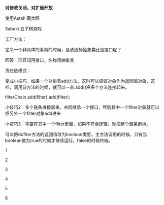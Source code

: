 **对修改关闭，对扩展开放**

使用Astah 画类图

Sabaki  五子棋游戏



工厂方法：

定义一个非具体的事务的时候，是该选择抽象类还是接口呢？

回答：形容词用接口，名称用抽象类

责任链模式：

变成小技巧，如果一个对象有add方法，这时可以把该对象作为返回值对象，这样，调用该方法的时候，就可以一直.add()把多个方法连接起来。

filterChain.add(filter).add(filter);



小技巧2：多个链条拼接起来，共同继承一个接口，然后其中一个filter对象就可以把另外一个filter对象add进来



小技巧3：需要在其中一个filter里面，如果不符合逻辑，就把整个链条断掉。

可以把doflter方法的返回值改为boolean类型，主方法调用的时候，只有当boolean值为true的时候才继续运行，false的时候终端。



1

2

3

4

5

6

